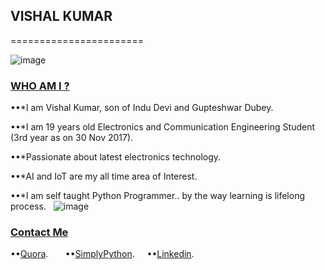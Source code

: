 ## VISHAL KUMAR
=======================

![image](https://qph.ec.quoracdn.net/main-qimg-79d77e3edbad4e35785402b59ce42b91-c)

### [WHO AM I ?](#WhoamI)
••*I am Vishal Kumar, son of Indu Devi and Gupteshwar Dubey. 

••*I am 19 years old Electronics and Communication Engineering Student (3rd year as on 30 Nov 2017).   

••*Passionate about latest electronics technology.  

••*AI and IoT are my all time area of Interest.  

••*I am self taught Python Programmer.. by the way learning is lifelong process.  
![image](https://qph.fs.quoracdn.net/main-thumb-113402770-200-agpgpkvhzjjshtivxogrhwsfhnewqzno.jpeg)


### [Contact Me](#ContactMe)
 ••[Quora](https://www.quora.com/profile/Vishal-566).       
 ••[SimplyPython](https://simplypython.quora.com).     
 ••[Linkedin](https://www.linkedin.com/in/the-vishal).    
